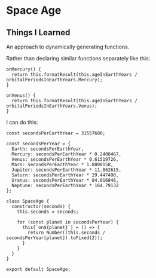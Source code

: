 # Space Age

## Things I Learned

An approach to dynamically generating functions.

Rather than declaring similar functions separately like this:

```
onMercury() {
  return this.formatResult(this.ageInEarthYears / orbitalPeriodsInEarthYears.Mercury);
}
 	 
onVenus() {
  return this.formatResult(this.ageInEarthYears / orbitalPeriodsInEarthYears.Venus);
}   
```

I can do this:

```
const secondsPerEarthYear = 31557600;

const secondsPerYear = {
  Earth: secondsPerEarthYear,
  Mercury: secondsPerEarthYear * 0.2408467,
  Venus: secondsPerEarthYear * 0.61519726,
  Mars: secondsPerEarthYear * 1.8808158,
  Jupiter: secondsPerEarthYear * 11.862615,
  Saturn: secondsPerEarthYear * 29.447498,
  Uranus: secondsPerEarthYear * 84.016846,
  Neptune: secondsPerEarthYear * 164.79132
};

class SpaceAge {
  constructor(seconds) {
    this.seconds = seconds;

    for (const planet in secondsPerYear) {
      this[`on${planet}`] = () => {
        return Number((this.seconds / secondsPerYear[planet]).toFixed(2));
      }
    }
  }
} 

export default SpaceAge;
```